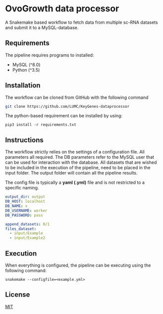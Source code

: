 # OvoGrowth data processor

A Snakemake based workflow to fetch data from multiple sc-RNA 
datasets and submit it to a MySQL-database. 

## Requirements

The pipeline requires programs to installed: 
- MySQL (^8.0)
- Python (^3.5)

## Installation

The workflow can be cloned from GitHub with the following command

```bash
git clone https://github.com/LUMC/KeyGenes-dataprocessor
```

The python-based requirement can be installed by using:
```shell script
pip3 install -r requirements.txt
```
## Instructions

The workflow strictly relies on the settings of a configuration file. All parameters all required. The DB
parameters refer to the MySQL user that can be used for interaction with the database.
All datasets that are wished to be included in the execution of the pipeline, need to be placed in the input folder.
The output folder will contain all the pipeline results. 

The config file is typically a **yaml (.yml)** file and is not restricted to a specific naming. 
```yaml
output_dir: output
DB_HOST: localhost
DB_NAME: x
DB_USERNAME: worker
DB_PASSWORD: pass

append_datasets: 0/1
files_dataset:
  - input/Example
  - input/Example2
```

## Execution
When everything is configured, the pipeline can be executing using the following
command:
```shell script
snakemake --configfile=<example.yml>
```

## License
[MIT](https://choosealicense.com/licenses/mit/)
